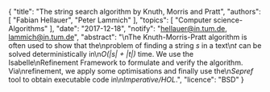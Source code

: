 {
    "title": "The string search algorithm by Knuth, Morris and Pratt",
    "authors": [
        "Fabian Hellauer",
        "Peter Lammich"
    ],
    "topics": [
        "Computer science-Algorithms"
    ],
    "date": "2017-12-18",
    "notify": "hellauer@in.tum.de, lammich@in.tum.de",
    "abstract": "\nThe Knuth-Morris-Pratt algorithm is often used to show that the\nproblem of finding a string <i>s</i> in a text\n<i>t</i> can be solved deterministically in\n<i>O(|s| + |t|)</i> time. We use the Isabelle\nRefinement Framework to formulate and verify the algorithm. Via\nrefinement, we apply some optimisations and finally use the\n<em>Sepref</em> tool to obtain executable code in\n<em>Imperative/HOL</em>.",
    "licence": "BSD"
}